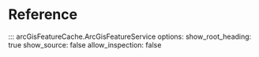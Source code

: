 # Reference

::: arcGisFeatureCache.ArcGisFeatureService
    options:
      show_root_heading: true
      show_source: false
      allow_inspection: false
